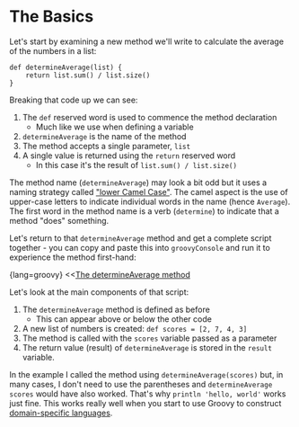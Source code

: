 # The Basics

Let's start by examining a new method we'll write to calculate the average of the numbers in a list:

	def determineAverage(list) {
	    return list.sum() / list.size()
	}

Breaking that code up we can see:

1. The `def` reserved word is used to commence the method declaration
	- Much like we use when defining a variable
1. `determineAverage` is the name of the method
1. The method accepts a single parameter, `list`
1. A single value is returned using the `return` reserved word
	- In this case it's the result of `list.sum() / list.size()`

The method name (`determineAverage`) may look a bit odd but it uses a naming strategy called ["lower Camel Case"](https://en.wikipedia.org/wiki/CamelCase). The camel aspect is the use of upper-case letters to indicate individual words in the name (hence `Average`). The first word in the method name is a verb (`determine`) to indicate that a method "does" something.

Let's return to that `determineAverage` method and get a complete script together - you can copy and paste this into `groovyConsole` and run it to experience the method first-hand:

{lang=groovy}
<<[The determineAverage method](code/06/01/determineAverage.groovy)

Let's look at the main components of that script:

1. The `determineAverage` method is defined as before
    * This can appear above or below the other code
1. A new list of numbers is created: `def scores = [2, 7, 4, 3]`
1. The method is called with the `scores` variable passed as a parameter
1. The return value (result) of `determineAverage` is stored in the `result` variable.

In the example I called the method using `determineAverage(scores)` but, in many cases, I don't need to use the parentheses and `determineAverage scores` would have also worked. That's why `println 'hello, world'` works just fine. This works really well when you start to use Groovy to construct [domain-specific languages](http://groovy-lang.org/dsls.html).
